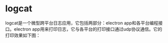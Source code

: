# logcat
logcat是一个微型跨平台日志应用，它包括两部分：electron app和各平台编程接口。electron app用来打印日志，它与各平台的打印接口通过udp协议通信。它的打印效果如下图：  

